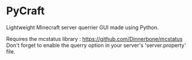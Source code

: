 # PyCraft
Lightweight Minecraft server querrier GUI made using Python.

Requires the mcstatus library : https://github.com/Dinnerbone/mcstatus
</br>Don't forget to enable the querry option in your server's 'server.property' file.
